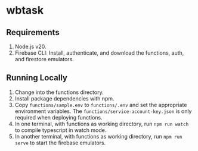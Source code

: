 # wbtask

## Requirements

1. Node.js v20.
2. Firebase CLI: Install, authenticate, and download the functions, auth, and firestore emulators.

## Running Locally

1. Change into the functions directory.
2. Install package dependencies with npm.
3. Copy `functions/sample.env` to `functions/.env` and set the appropriate environment variables. The `functions/service-account-key.json` is only required when deploying functions.
4. In one terminal, with functions as working directory, run `npm run watch` to compile typescript in watch mode.
5. In another terminal, with functions as working directory, run `npm run serve` to start the firebase emulators.
